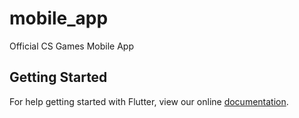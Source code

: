 # mobile_app

Official CS Games Mobile App

## Getting Started

For help getting started with Flutter, view our online
[documentation](http://flutter.io/).
